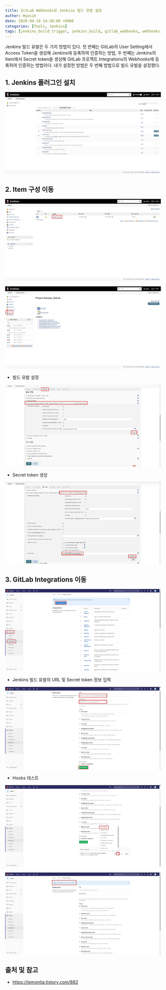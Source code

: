 ```yaml
---
title: GitLab Webhooks로 Jenkins 빌드 유발 설정
author: Hyosik
date: 2020-04-10 14:30:00 +0900
categories: [Tools, Jenkins]
tags: [jenkins_build_trigger, jenkins_build, gitlab_webhooks, webhooks, 젠킨스_빌드_유발, 젠킨스_빌드, 깃랩_웹_후크]
---
```


Jenkins 빌드 유발은 두 가지 방법이 있다. 첫 번째는 GitLab의 User Setting에서 Access Token을 생성해 Jenkins에 등록하여 인증하는 방법, 두 번째는 Jenkins의 Item에서 Secret token을 생성해 GitLab 프로젝트 Integrations의 Webhooks에 등록하여 인증하는 방법이다. 내가 설정한 방법은 두 번째 방법으로 빌드 유발을 설정했다.

## 1. Jenkins 플러그인 설치

![img001](/assets/img/2020-04-10-gitlab-webhooks-jinkins-build-trigger/img001.png)

## 2. Item 구성 이동

![img002](/assets/img/2020-04-10-gitlab-webhooks-jinkins-build-trigger/img002.png)

![img003](/assets/img/2020-04-10-gitlab-webhooks-jinkins-build-trigger/img003.png)

* 빌드 유발 설정

![img004](/assets/img/2020-04-10-gitlab-webhooks-jinkins-build-trigger/img004.png)

* Secret token 생성

![img005](/assets/img/2020-04-10-gitlab-webhooks-jinkins-build-trigger/img005.png)

## 3. GitLab Integrations 이동

![img006](/assets/img/2020-04-10-gitlab-webhooks-jinkins-build-trigger/img006.png)

* Jenkins 빌드 유발의 URL 및 Secret token 정보 입력

![img007](/assets/img/2020-04-10-gitlab-webhooks-jinkins-build-trigger/img007.png)

* Hooks 테스트

![img008](/assets/img/2020-04-10-gitlab-webhooks-jinkins-build-trigger/img008.png)

![img009](/assets/img/2020-04-10-gitlab-webhooks-jinkins-build-trigger/img009.png)

## 출처 및 참고
* <https://lemontia.tistory.com/882>
